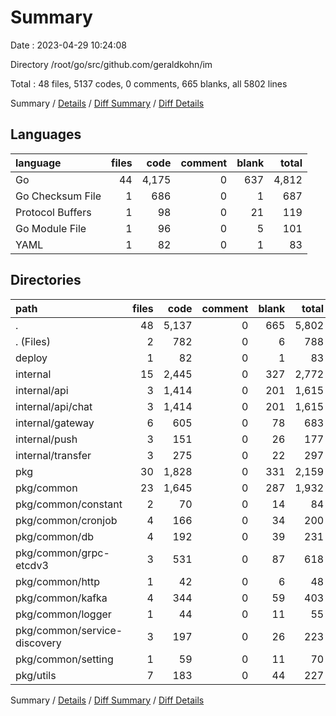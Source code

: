 # Summary

Date : 2023-04-29 10:24:08

Directory /root/go/src/github.com/geraldkohn/im

Total : 48 files,  5137 codes, 0 comments, 665 blanks, all 5802 lines

Summary / [Details](details.md) / [Diff Summary](diff.md) / [Diff Details](diff-details.md)

## Languages
| language | files | code | comment | blank | total |
| :--- | ---: | ---: | ---: | ---: | ---: |
| Go | 44 | 4,175 | 0 | 637 | 4,812 |
| Go Checksum File | 1 | 686 | 0 | 1 | 687 |
| Protocol Buffers | 1 | 98 | 0 | 21 | 119 |
| Go Module File | 1 | 96 | 0 | 5 | 101 |
| YAML | 1 | 82 | 0 | 1 | 83 |

## Directories
| path | files | code | comment | blank | total |
| :--- | ---: | ---: | ---: | ---: | ---: |
| . | 48 | 5,137 | 0 | 665 | 5,802 |
| . (Files) | 2 | 782 | 0 | 6 | 788 |
| deploy | 1 | 82 | 0 | 1 | 83 |
| internal | 15 | 2,445 | 0 | 327 | 2,772 |
| internal/api | 3 | 1,414 | 0 | 201 | 1,615 |
| internal/api/chat | 3 | 1,414 | 0 | 201 | 1,615 |
| internal/gateway | 6 | 605 | 0 | 78 | 683 |
| internal/push | 3 | 151 | 0 | 26 | 177 |
| internal/transfer | 3 | 275 | 0 | 22 | 297 |
| pkg | 30 | 1,828 | 0 | 331 | 2,159 |
| pkg/common | 23 | 1,645 | 0 | 287 | 1,932 |
| pkg/common/constant | 2 | 70 | 0 | 14 | 84 |
| pkg/common/cronjob | 4 | 166 | 0 | 34 | 200 |
| pkg/common/db | 4 | 192 | 0 | 39 | 231 |
| pkg/common/grpc-etcdv3 | 3 | 531 | 0 | 87 | 618 |
| pkg/common/http | 1 | 42 | 0 | 6 | 48 |
| pkg/common/kafka | 4 | 344 | 0 | 59 | 403 |
| pkg/common/logger | 1 | 44 | 0 | 11 | 55 |
| pkg/common/service-discovery | 3 | 197 | 0 | 26 | 223 |
| pkg/common/setting | 1 | 59 | 0 | 11 | 70 |
| pkg/utils | 7 | 183 | 0 | 44 | 227 |

Summary / [Details](details.md) / [Diff Summary](diff.md) / [Diff Details](diff-details.md)